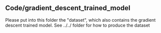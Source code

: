 ## Code/gradient_descent_trained_model 

Please put into this folder the "dataset", which also contains the gradient descent trained model.
See ../../ folder for how to produce the dataset

